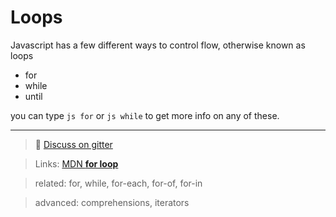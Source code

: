 # Loops
Javascript has a few different ways to control flow, otherwise known as loops

- for
- while
- until

you can type `js for` or `js while` to get more info on any of these.

----
> :speech_balloon: [Discuss on gitter](https://gitter.im/bothelp/JS-Basics)

> Links: [MDN **for loop**](https://developer.mozilla.org/en-US/docs/Web/JavaScript/Reference/Statements/for)

> related: for, while, for-each, for-of, for-in

> advanced: comprehensions, iterators

